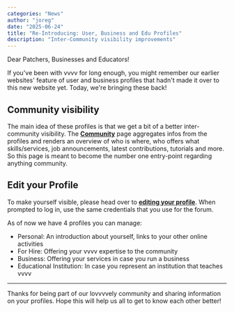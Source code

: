 ```yaml
---
categories: "News"
author: "joreg"
date: "2025-06-24"
title: "Re-Introducing: User, Business and Edu Profiles"
description: "Inter-Community visibility improvements"
---
```


Dear Patchers, Businesses and Educators!

If you've been with vvvv for long enough, you might remember our earlier websites' feature of user and business profiles that hadn't made it over to this new website yet. Today, we're bringing these back!

## Community visibility
The main idea of these profiles is that we get a bit of a better inter-community visibility. The **[Community](/community)** page aggregates infos from the profiles and renders an overview of who is where, who offers what skills/services, job announcements, latest contributions, tutorials and more. So this page is meant to become the number one entry-point regarding anything community.

## Edit your Profile
To make yourself visible, please head over to **[editing your profile](/community/edit-profile)**. When prompted to log in, use the same credentials that you use for the forum. 

As of now we have 4 profiles you can manage: 

- Personal: An introduction about yourself, links to your other online activities
- For Hire: Offering your vvvv expertise to the community
- Business: Offering your services in case you run a business
- Educational Institution: In case you represent an institution that teaches vvvv

---

Thanks for being part of our lovvvvely community and sharing information on your profiles. Hope this will help us all to get to know each other better!
